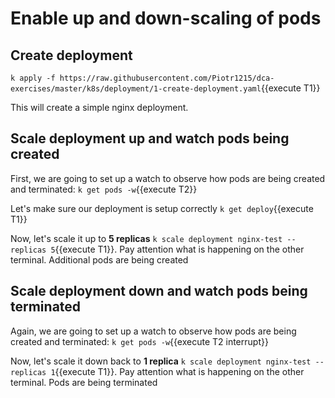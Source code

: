 # Enable up and down-scaling of pods

## Create deployment

`k apply -f https://raw.githubusercontent.com/Piotr1215/dca-exercises/master/k8s/deployment/1-create-deployment.yaml`{{execute T1}}

This will create a simple nginx deployment.

## Scale deployment up and watch pods being created

First, we are going to set up a watch to observe how pods are being created and terminated: `k get pods -w`{{execute T2}}

Let's make sure our deployment is setup correctly `k get deploy`{{execute T1}}

Now, let's scale it up to **5 replicas** `k scale deployment nginx-test --replicas 5`{{execute T1}}. Pay attention what is happening on the other terminal. Additional pods are being created

## Scale deployment down and watch pods being terminated

Again, we are going to set up a watch to observe how pods are being created and terminated: `k get pods -w`{{execute T2 interrupt}}

Now, let's scale it down back to **1 replica** `k scale deployment nginx-test --replicas 1`{{execute T1}}. Pay attention what is happening on the other terminal. Pods are being terminated
